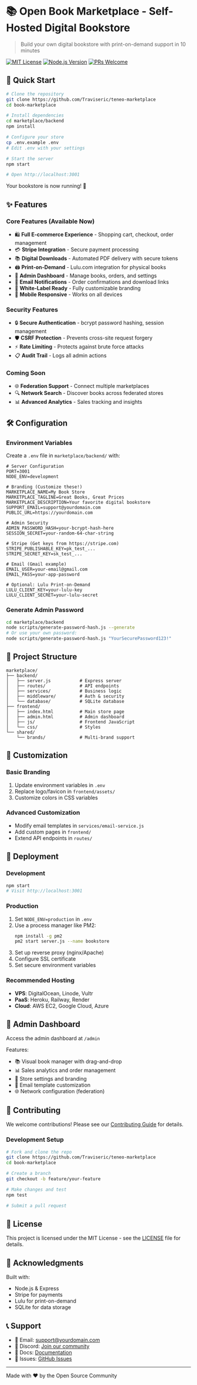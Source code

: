 # 📚 Open Book Marketplace - Self-Hosted Digital Bookstore

> Build your own digital bookstore with print-on-demand support in 10 minutes

[![MIT License](https://img.shields.io/badge/License-MIT-green.svg)](https://choosealicense.com/licenses/mit/)
[![Node.js Version](https://img.shields.io/badge/node-%3E%3D14.0.0-brightgreen)](https://nodejs.org)
[![PRs Welcome](https://img.shields.io/badge/PRs-welcome-brightgreen.svg)](http://makeapullrequest.com)

## 🚀 Quick Start

```bash
# Clone the repository
git clone https://github.com/Traviseric/teneo-marketplace
cd book-marketplace

# Install dependencies
cd marketplace/backend
npm install

# Configure your store
cp .env.example .env
# Edit .env with your settings

# Start the server
npm start

# Open http://localhost:3001
```

Your bookstore is now running! 🎉

## ✨ Features

### Core Features (Available Now)
- 🛍️ **Full E-commerce Experience** - Shopping cart, checkout, order management
- 💳 **Stripe Integration** - Secure payment processing
- 📚 **Digital Downloads** - Automated PDF delivery with secure tokens
- 🖨️ **Print-on-Demand** - Lulu.com integration for physical books
- 🔐 **Admin Dashboard** - Manage books, orders, and settings
- 📧 **Email Notifications** - Order confirmations and download links
- 🎨 **White-Label Ready** - Fully customizable branding
- 📱 **Mobile Responsive** - Works on all devices

### Security Features
- 🔒 **Secure Authentication** - bcrypt password hashing, session management
- 🛡️ **CSRF Protection** - Prevents cross-site request forgery
- ⚡ **Rate Limiting** - Protects against brute force attacks
- 📋 **Audit Trail** - Logs all admin actions

### Coming Soon
- 🌐 **Federation Support** - Connect multiple marketplaces
- 🔍 **Network Search** - Discover books across federated stores
- 📊 **Advanced Analytics** - Sales tracking and insights

## 🛠️ Configuration

### Environment Variables

Create a `.env` file in `marketplace/backend/` with:

```env
# Server Configuration
PORT=3001
NODE_ENV=development

# Branding (Customize these!)
MARKETPLACE_NAME=My Book Store
MARKETPLACE_TAGLINE=Great Books, Great Prices
MARKETPLACE_DESCRIPTION=Your favorite digital bookstore
SUPPORT_EMAIL=support@yourdomain.com
PUBLIC_URL=https://yourdomain.com

# Admin Security
ADMIN_PASSWORD_HASH=your-bcrypt-hash-here
SESSION_SECRET=your-random-64-char-string

# Stripe (Get keys from https://stripe.com)
STRIPE_PUBLISHABLE_KEY=pk_test_...
STRIPE_SECRET_KEY=sk_test_...

# Email (Gmail example)
EMAIL_USER=your-email@gmail.com
EMAIL_PASS=your-app-password

# Optional: Lulu Print-on-Demand
LULU_CLIENT_KEY=your-lulu-key
LULU_CLIENT_SECRET=your-lulu-secret
```

### Generate Admin Password

```bash
cd marketplace/backend
node scripts/generate-password-hash.js --generate
# Or use your own password:
node scripts/generate-password-hash.js "YourSecurePassword123!"
```

## 📁 Project Structure

```
marketplace/
├── backend/
│   ├── server.js           # Express server
│   ├── routes/             # API endpoints
│   ├── services/           # Business logic
│   ├── middleware/         # Auth & security
│   └── database/           # SQLite database
├── frontend/
│   ├── index.html          # Main store page
│   ├── admin.html          # Admin dashboard
│   ├── js/                 # Frontend JavaScript
│   └── css/                # Styles
└── shared/
    └── brands/             # Multi-brand support
```

## 🎨 Customization

### Basic Branding

1. Update environment variables in `.env`
2. Replace logo/favicon in `frontend/assets/`
3. Customize colors in CSS variables

### Advanced Customization

- Modify email templates in `services/email-service.js`
- Add custom pages in `frontend/`
- Extend API endpoints in `routes/`

## 🚀 Deployment

### Development

```bash
npm start
# Visit http://localhost:3001
```

### Production

1. Set `NODE_ENV=production` in `.env`
2. Use a process manager like PM2:
   ```bash
   npm install -g pm2
   pm2 start server.js --name bookstore
   ```
3. Set up reverse proxy (nginx/Apache)
4. Configure SSL certificate
5. Set secure environment variables

### Recommended Hosting

- **VPS**: DigitalOcean, Linode, Vultr
- **PaaS**: Heroku, Railway, Render
- **Cloud**: AWS EC2, Google Cloud, Azure

## 🔧 Admin Dashboard

Access the admin dashboard at `/admin`

Features:
- 📚 Visual book manager with drag-and-drop
- 📊 Sales analytics and order management
- 🎨 Store settings and branding
- 📧 Email template customization
- 🌐 Network configuration (federation)

## 🤝 Contributing

We welcome contributions! Please see our [Contributing Guide](CONTRIBUTING.md) for details.

### Development Setup

```bash
# Fork and clone the repo
git clone https://github.com/Traviseric/teneo-marketplace
cd book-marketplace

# Create a branch
git checkout -b feature/your-feature

# Make changes and test
npm test

# Submit a pull request
```

## 📝 License

This project is licensed under the MIT License - see the [LICENSE](LICENSE) file for details.

## 🙏 Acknowledgments

Built with:
- Node.js & Express
- Stripe for payments
- Lulu for print-on-demand
- SQLite for data storage

## 📞 Support

- 📧 Email: support@yourdomain.com
- 💬 Discord: [Join our community](#)
- 📖 Docs: [Documentation](#)
- 🐛 Issues: [GitHub Issues](https://github.com/yourusername/book-marketplace/issues)

---

Made with ❤️ by the Open Source Community